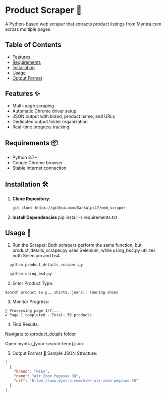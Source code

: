 # Product Scraper 🤖

A Python-based web scraper that extracts product listings from Myntra.com across multiple pages.

## Table of Contents
- [Features](#features-)
- [Requirements](#requirements-)
- [Installation](#installation-)
- [Usage](#usage-)
- [Output Format](#output-format-)

## Features ✨
- Multi-page scraping
- Automatic Chrome driver setup
- JSON output with brand, product name, and URLs
- Dedicated output folder organization
- Real-time progress tracking

## Requirements 📦
- Python 3.7+
- Google Chrome browser
- Stable internet connection

## Installation 🛠️

1. **Clone Repository**:
   ```bash
   git clone https://github.com/Sankalps17/web_scraper

2. **Install Dependencies**
   pip install -r requirements.txt

## Usage 🚀

1. Run the Scraper: Both scrapers perform the same function, but product_details_scraper.py uses Selenium, while using_bs4.py utilizes both Selenium and bs4.

```bash
  python product_details_scraper.py
```
```bash
  python using_bs4.py
```

2. Enter Product Type:
```plaintext
Search product (e.g., shirts, jeans): running shoes
```
3. Monitor Progress:

```plaintext
📃 Processing page 1/7...
✔️ Page 1 completed - Total: 50 products
```

4. Find Results:

Navigate to /product_details folder

Open myntra_[your-search-term].json

5. Output Format 📄
Sample JSON Structure:

```json
[
  {
    "brand": "Nike",
    "name": "Air Zoom Pegasus 38",
    "url": "https://www.myntra.com/nike-air-zoom-pegasus-38"
  }
]
```
